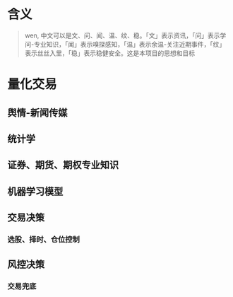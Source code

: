 # 含义
> wen, 中文可以是文、问、闻、温、纹、稳。「文」表示资讯，「问」表示学问-专业知识，「闻」表示嗅探感知，「温」表示余温-关注近期事件，「纹」表示丝丝入里，「稳」表示稳健安全。这是本项目的思想和目标

# 量化交易
## 舆情-新闻传媒
## 统计学
## 证券、期货、期权专业知识
## 机器学习模型
## 交易决策
### 选股、择时、仓位控制
## 风控决策
### 交易兜底

